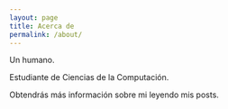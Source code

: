 ```yaml
---
layout: page
title: Acerca de
permalink: /about/
---
```


Un humano.

Estudiante de Ciencias de la Computación.

Obtendrás más información sobre mi leyendo mis posts.
